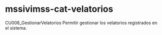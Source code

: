 # mssivimss-cat-velatorios
CU008_GestionarVelatorios
Permitir gestionar los velatorios registrados en el sistema. 
